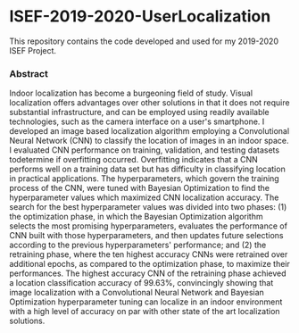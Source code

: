 # ISEF-2019-2020-UserLocalization

This repository contains the code developed and used for my 2019-2020 ISEF Project.


### Abstract

Indoor localization has become a burgeoning field of study. Visual localization offers advantages over other solutions in that it does not require substantial infrastructure, and can be employed using readily available technologies, such as the camera interface on a user's smartphone. I developed an image based localization algorithm employing a Convolutional Neural Network (CNN) to classify the location of images in an indoor space. I evaluated CNN performance on training, validation, and testing datasets todetermine if overfitting occurred. Overfitting indicates that a CNN performs well on a training data set but has difficulty in classifying location in practical applications. The hyperparameters, which govern the training process of the CNN, were tuned with Bayesian Optimization to find the hyperparameter values which maximized CNN localization accuracy. The search for the best hyperparameter values was divided into two phases: (1) the optimization phase, in which the Bayesian Optimization algorithm selects the most promising hyperparameters, evaluates the performance of CNN built with those hyperparameters, and then updates future selections according to the previous hyperparameters' performance; and (2) the retraining phase, where the ten highest accuracy CNNs were retrained over additional epochs, as compared to the optimization phase, to maximize their performances. The highest accuracy CNN of the retraining phase achieved a location classification accuracy of 99.63%, convincingly showing that image localization with a Convolutional Neural Network and Bayesian Optimization hyperparameter tuning can localize in an indoor environment with a high level of accuracy on par with other state of the art localization solutions.
